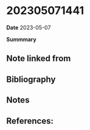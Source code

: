 # 202305071441
**Date** 2023-05-07

**Summmary** 

## Note linked from

## Bibliography

## Notes

## References:

